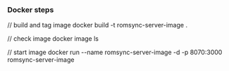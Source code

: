 ### Docker steps

// build and tag image
docker build -t romsync-server-image .

// check image
docker image ls

// start image
docker run --name romsync-server-image -d -p 8070:3000 romsync-server-image